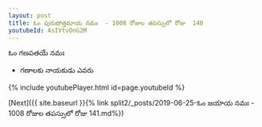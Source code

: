 ```yaml
---
layout: post
title: ఓం పురుషోత్తమాయ నమః  - 1008 రోజుల తపస్సులో రోజు  140
youtubeId: AsIVtvOnG2M
---
```

 
 
 ఓం గణపతయే నమః  
 
 -  గణాలకు నాయకుడు ఎవరు 
 
  
 
  
 
 
 
 
 
 


{% include youtubePlayer.html id=page.youtubeId %}
 
[Next]({{ site.baseurl }}{% link  split2/_posts/2019-06-25-ఓం జయాయ నమః  - 1008 రోజుల తపస్సులో రోజు  141.md%})
 
